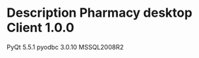 # Description 																																																							Pharmacy desktop Client 1.0.0 
PyQt 5.5.1
pyodbc 3.0.10
MSSQL2008R2
